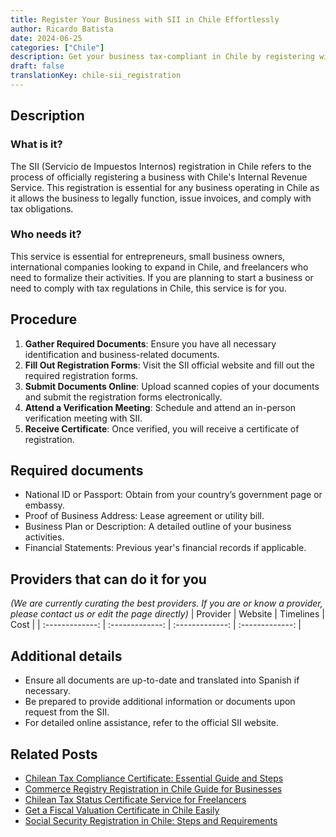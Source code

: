 ```yaml
---
title: Register Your Business with SII in Chile Effortlessly
author: Ricardo Batista
date: 2024-06-25
categories: ["Chile"]
description: Get your business tax-compliant in Chile by registering with SII. Follow these steps and ensure all necessary documents are ready.
draft: false
translationKey: chile-sii_registration
---
```


## Description
### What is it?
The SII (Servicio de Impuestos Internos) registration in Chile refers to the process of officially registering a business with Chile's Internal Revenue Service. This registration is essential for any business operating in Chile as it allows the business to legally function, issue invoices, and comply with tax obligations.

### Who needs it?
This service is essential for entrepreneurs, small business owners, international companies looking to expand in Chile, and freelancers who need to formalize their activities. If you are planning to start a business or need to comply with tax regulations in Chile, this service is for you.

## Procedure

1. **Gather Required Documents**: Ensure you have all necessary identification and business-related documents.
2. **Fill Out Registration Forms**: Visit the SII official website and fill out the required registration forms.
3. **Submit Documents Online**: Upload scanned copies of your documents and submit the registration forms electronically.
4. **Attend a Verification Meeting**: Schedule and attend an in-person verification meeting with SII.
5. **Receive Certificate**: Once verified, you will receive a certificate of registration.


## Required documents

- National ID or Passport: Obtain from your country’s government page or embassy.
- Proof of Business Address: Lease agreement or utility bill.
- Business Plan or Description: A detailed outline of your business activities.
- Financial Statements: Previous year's financial records if applicable.


## Providers that can do it for you
_(We are currently curating the best providers. If you are or know a provider, please contact us or edit the page directly)_
| Provider        |     Website     |     Timelines    |       Cost      |
| :-------------: | :-------------: |  :-------------: | :-------------: |

## Additional details

- Ensure all documents are up-to-date and translated into Spanish if necessary.
- Be prepared to provide additional information or documents upon request from the SII.
- For detailed online assistance, refer to the official SII website.




## Related Posts

- [Chilean Tax Compliance Certificate: Essential Guide and Steps](https://tramitit.com/guides/chile/tax_compliance_certificate/)
- [Commerce Registry Registration in Chile Guide for Businesses](https://tramitit.com/guides/chile/commerce_registry_registration/)
- [Chilean Tax Status Certificate Service for Freelancers](https://tramitit.com/guides/chile/tax_status_certificate/)
- [Get a Fiscal Valuation Certificate in Chile Easily](https://tramitit.com/guides/chile/fiscal_valuation_certificate/)
- [Social Security Registration in Chile: Steps and Requirements](https://tramitit.com/guides/chile/social_security_registration/)